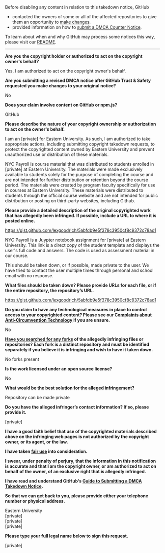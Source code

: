 Before disabling any content in relation to this takedown notice, GitHub
- contacted the owners of some or all of the affected repositories to give them an opportunity to [make changes](https://docs.github.com/en/github/site-policy/dmca-takedown-policy#a-how-does-this-actually-work).
- provided information on how to [submit a DMCA Counter Notice](https://docs.github.com/en/articles/guide-to-submitting-a-dmca-counter-notice).

To learn about when and why GitHub may process some notices this way, please visit our [README](https://github.com/github/dmca/blob/master/README.md#anatomy-of-a-takedown-notice).

---

**Are you the copyright holder or authorized to act on the copyright owner's behalf?**

Yes, I am authorized to act on the copyright owner's behalf.

**Are you submitting a revised DMCA notice after GitHub Trust & Safety requested you make changes to your original notice?**

No

**Does your claim involve content on GitHub or npm.js?**

GitHub

**Please describe the nature of your copyright ownership or authorization to act on the owner's behalf.**

I am an [private] for Eastern University. As such, I am authorized to take appropriate actions, including submitting copyright takedown requests, to protect the copyrighted content owned by Eastern University and prevent unauthorized use or distribution of these materials.

NYC Payroll is course material that was distributed to students enrolled in [private] at Eastern University. The materials were made exclusively available to students solely for the purpose of completing the course and are not intended for further distribution or retention beyond the course period. The materials were created by program faculty specifically for use in courses at Eastern University. These materials were distributed to students through the official course website and are not intended for public distribution or posting on third-party websites, including Github.

**Please provide a detailed description of the original copyrighted work that has allegedly been infringed. If possible, include a URL to where it is posted online.**

https://gist.github.com/lexgoodrich/5abfdb9e5f378c3950cf8c9372c78ad1

NYC Payroll is a Juypter notebook assignment for [private] at Eastern University. This link is a direct copy of the student template and displays the user's full code and answers. The code is used as assessment material in our course.

This should be taken down, or if possible, made private to the user. We have tried to contact the user multiple times through personal and school email with no response.

**What files should be taken down? Please provide URLs for each file, or if the entire repository, the repository’s URL.**

https://gist.github.com/lexgoodrich/5abfdb9e5f378c3950cf8c9372c78ad1

**Do you claim to have any technological measures in place to control access to your copyrighted content? Please see our <a href="https://docs.github.com/articles/guide-to-submitting-a-dmca-takedown-notice#complaints-about-anti-circumvention-technology">Complaints about Anti-Circumvention Technology</a> if you are unsure.**

No

**<a href="https://docs.github.com/articles/dmca-takedown-policy#b-what-about-forks-or-whats-a-fork">Have you searched for any forks</a> of the allegedly infringing files or repositories? Each fork is a distinct repository and must be identified separately if you believe it is infringing and wish to have it taken down.**

No forks present

**Is the work licensed under an open source license?**

No

**What would be the best solution for the alleged infringement?**

Repository can be made private

**Do you have the alleged infringer’s contact information? If so, please provide it.**

[private]

**I have a good faith belief that use of the copyrighted materials described above on the infringing web pages is not authorized by the copyright owner, or its agent, or the law.**

**I have taken <a href="https://www.lumendatabase.org/topics/22">fair use</a> into consideration.**

**I swear, under penalty of perjury, that the information in this notification is accurate and that I am the copyright owner, or am authorized to act on behalf of the owner, of an exclusive right that is allegedly infringed.**

**I have read and understand GitHub's <a href="https://docs.github.com/articles/guide-to-submitting-a-dmca-takedown-notice/">Guide to Submitting a DMCA Takedown Notice</a>.**

**So that we can get back to you, please provide either your telephone number or physical address.**

Eastern University  
[private]  
[private]  
[private]  

**Please type your full legal name below to sign this request.**

[private]  
